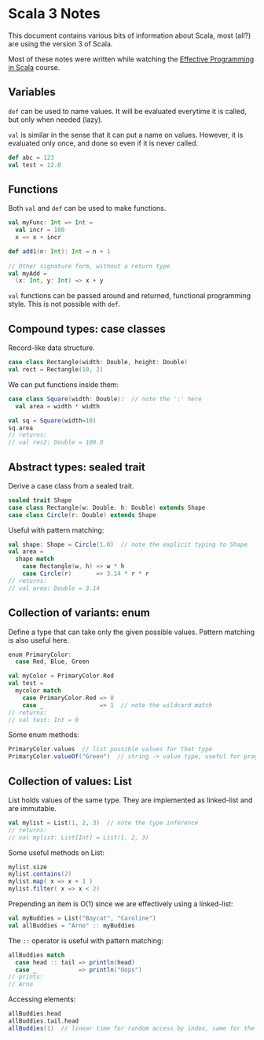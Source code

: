 # Scala 3 Notes

This document contains various bits of information about Scala, most (all?) are using the version 3 of Scala.

Most of these notes were written while watching the [Effective Programming in Scala](https://www.coursera.org/learn/effective-scala) course.

## Variables

`def` can be used to name values. It will be evaluated everytime it is called, but only when needed (lazy).

`val` is similar in the sense that it can put a name on values. However, it is evaluated only once, and done so even if it is never called.
 
```scala
def abc = 123
val test = 12.0
```


## Functions

Both `val` and `def` can be used to make functions.

```scala
val myFunc: Int => Int =
  val incr = 100
  x => x + incr

def add1(n: Int): Int = n + 1
  
// Other signature form, without a return type
val myAdd =
  (x: Int, y: Int) => x + y
```

`val` functions can be passed around and returned, functional programming style. This is not possible with `def`.


## Compound types: case classes

Record-like data structure.

```scala
case class Rectangle(width: Double, height: Double)
val rect = Rectangle(10, 2)
````

We can put functions inside them:
```scala
case class Square(width: Double):  // note the ':' here
  val area = width * width

val sq = Square(width=10)
sq.area
// returns:
// val res2: Double = 100.0
```


## Abstract types: sealed trait

Derive a case class from a sealed trait.

```scala
sealed trait Shape
case class Rectangle(w: Double, h: Double) extends Shape
case class Circle(r: Double) extends Shape
```

Useful with pattern matching:
```scala
val shape: Shape = Circle(1.0)  // note the explicit typing to Shape
val area =
  shape match
    case Rectangle(w, h) => w * h
    case Circle(r)       => 3.14 * r * r
// returns:
// val area: Double = 3.14
```


## Collection of variants: enum

Define a type that can take only the given possible values.
Pattern matching is also useful here.

```scala
enum PrimaryColor:
  case Red, Blue, Green

val myColor = PrimaryColor.Red
val test =
  mycolor match
    case PrimaryColor.Red => 0
    case _                => 1  // note the wildcard match
// returns:
// val test: Int = 0
```

Some enum methods:
```scala
PrimaryColor.values  // list possible values for that type
PrimaryColor.valueOf("Green")  // string -> value type, useful for programmatic access
```

## Collection of values: List

List holds values of the same type. They are implemented as linked-list and are immutable.

```scala
val mylist = List(1, 2, 3)  // note the type inference
// returns:
// val mylist: List[Int] = List(1, 2, 3)
```

Some useful methods on List:
```scala
mylist.size
mylist.contains(2)
mylist.map( x => x + 1 )
mylist.filter( x => x < 2)
```

Prepending an item is O(1) since we are effectively using a linked-list:
```scala
val myBuddies = List("Boycat", "Caroline")
val allBuddies = "Arno" :: myBuddies
```

The `::` operator is useful with pattern matching:
```scala
allBuddies match
  case head :: tail => println(head)
  case _            => println("Oops")
// prints:
// Arno
```

Accessing elements:
```scala
allBuddies.head
allBuddies.tail.head
allBuddies(1)  // linear time for random access by index, same for the `.size` method
```
